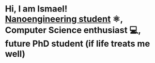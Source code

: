 <h1>Hi, I am Ismael!<br/> <a href = www.linkedin.com/in/ismagonval>Nanoengineering student</a> ⚛️, Computer Science enthusiast 💻, future PhD student (if life treats me well)</h1>
